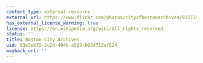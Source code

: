 ```yaml
---
content_type: external-resource
external_url: https://www.flickr.com/photos/cityofbostonarchives/9317250700/
has_external_license_warning: true
license: https://en.wikipedia.org/wiki/All_rights_reserved
status: ''
title: Boston City Archives
uid: 63e3eb72-2c2d-404b-a599-b93d713af524
wayback_url: ''
---
```

